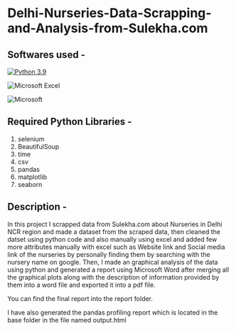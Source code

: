 # Delhi-Nurseries-Data-Scrapping-and-Analysis-from-Sulekha.com

## Softwares used -

[![Python 3.9](https://img.shields.io/badge/python-3.9-blue.svg)](https://www.python.org/downloads/release/python-390/)

![Microsoft Excel](https://img.shields.io/badge/Microsoft_Excel-217346?style=for-the-badge&logo=microsoft-excel&logoColor=white)

![Microsoft](https://img.shields.io/badge/Microsoft-0078D4?style=for-the-badge&logo=microsoft&logoColor=white)

## Required Python Libraries -

1. selenium
2. BeautifulSoup
3. time
4. csv
5. pandas
6. matplotlib
7. seaborn

## Description -

In this project I scrapped data from Sulekha.com about Nurseries in Delhi NCR region and made a dataset from the scraped data, then cleaned the datset using python code and also manually using excel and added few more attributes manually with excel such as Website link and Social media link of the nurseries by personally finding them by searching with the nursery name on google. Then, I made an graphical analysis of the data using python and generated a report using Microsoft Word after merging all the graphical plots along with the description of information provided by them into a word file and exported it into a pdf file.

You can find the final report into the report folder.

I have also generated the pandas profiling report which is located in the base folder in the file named output.html
